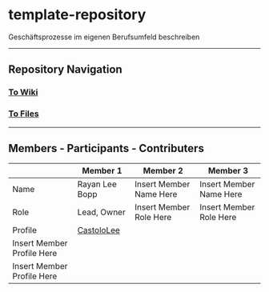 # template-repository
Geschäftsprozesse im eigenen Berufsumfeld beschreiben

---

## Repository Navigation

### [To Wiki]()

### [To Files]()

---

## Members - Participants - Contributers

|         | Member 1                   | Member 2                   | Member 3                   |
|---------|----------------------------|----------------------------|----------------------------|
| Name    | Rayan Lee Bopp             | Insert Member Name Here    | Insert Member Name Here    |
| Role    | Lead, Owner                | Insert Member Role Here    | Insert Member Role Here    |
| Profile | [CastoloLee](https://github.com/CastoloLee) |
            Insert Member Profile Here | 
            Insert Member Profile Here |
            
